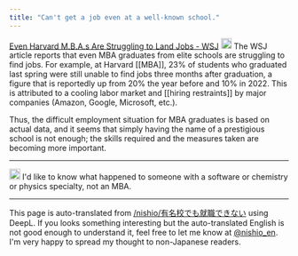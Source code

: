 ```yaml
---
title: "Can't get a job even at a well-known school."
---
```


[Even Harvard M.B.A.s Are Struggling to Land Jobs - WSJ](https://www.wsj.com/lifestyle/careers/harvard-mba-employment-rate-job-hunt-difficulty-addfc3ec)
<img src='https://scrapbox.io/api/pages/nishio-en/o3-mini-high/icon' alt='o3-mini-high.icon' height="19.5"/>
The WSJ article reports that even MBA graduates from elite schools are struggling to find jobs. For example, at Harvard [[MBA]], 23% of students who graduated last spring were still unable to find jobs three months after graduation, a figure that is reportedly up from 20% the year before and 10% in 2022. This is attributed to a cooling labor market and [[hiring restraints]] by major companies (Amazon, Google, Microsoft, etc.).

Thus, the difficult employment situation for MBA graduates is based on actual data, and it seems that simply having the name of a prestigious school is not enough; the skills required and the measures taken are becoming more important.

---
<img src='https://scrapbox.io/api/pages/nishio-en/nishio/icon' alt='nishio.icon' height="19.5"/>
I'd like to know what happened to someone with a software or chemistry or physics specialty, not an MBA.

---
This page is auto-translated from [/nishio/有名校でも就職できない](https://scrapbox.io/nishio/有名校でも就職できない) using DeepL. If you looks something interesting but the auto-translated English is not good enough to understand it, feel free to let me know at [@nishio_en](https://twitter.com/nishio_en). I'm very happy to spread my thought to non-Japanese readers.